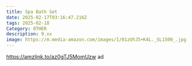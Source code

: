 ```yaml
---
title: Spa Bath Set
date: 2025-02-17T03:16:47.216Z
tags: 2025-02-18
Category: OTHER
description: 9.xx
image: https://m.media-amazon.com/images/I/81zUhJ5+K4L._SL1500_.jpg
---
```

https://amzlink.to/az0gTJ5MomUzw   ad